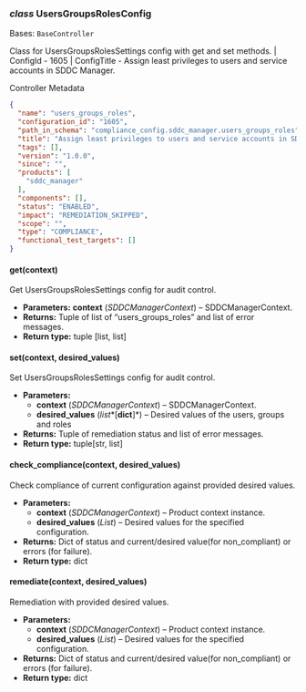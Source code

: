 ### *class* UsersGroupsRolesConfig

Bases: `BaseController`

Class for UsersGroupsRolesSettings config with get and set methods.
| ConfigId - 1605
| ConfigTitle - Assign least privileges to users and service accounts in SDDC Manager.

Controller Metadata
```json
{
  "name": "users_groups_roles",
  "configuration_id": "1605",
  "path_in_schema": "compliance_config.sddc_manager.users_groups_roles",
  "title": "Assign least privileges to users and service accounts in SDDC Manager.",
  "tags": [],
  "version": "1.0.0",
  "since": "",
  "products": [
    "sddc_manager"
  ],
  "components": [],
  "status": "ENABLED",
  "impact": "REMEDIATION_SKIPPED",
  "scope": "",
  "type": "COMPLIANCE",
  "functional_test_targets": []
}
```

#### get(context)

Get UsersGroupsRolesSettings config for audit control.

* **Parameters:**
  **context** (*SDDCManagerContext*) – SDDCManagerContext.
* **Returns:**
  Tuple of list of “users_groups_roles” and list of error messages.
* **Return type:**
  tuple [list, list]

#### set(context, desired_values)

Set UsersGroupsRolesSettings config for audit control.

* **Parameters:**
  * **context** (*SDDCManagerContext*) – SDDCManagerContext.
  * **desired_values** (*list**[**dict**]*) – Desired values of the users, groups and roles
* **Returns:**
  Tuple of remediation status and list of error messages.
* **Return type:**
  tuple[str, list]

#### check_compliance(context, desired_values)

Check compliance of current configuration against provided desired values.

* **Parameters:**
  * **context** (*SDDCManagerContext*) – Product context instance.
  * **desired_values** (*List*) – Desired values for the specified configuration.
* **Returns:**
  Dict of status and current/desired value(for non_compliant) or errors (for failure).
* **Return type:**
  dict

#### remediate(context, desired_values)

Remediation with provided desired values.

* **Parameters:**
  * **context** (*SDDCManagerContext*) – Product context instance.
  * **desired_values** (*List*) – Desired values for the specified configuration.
* **Returns:**
  Dict of status and current/desired value(for non_compliant) or errors (for failure).
* **Return type:**
  dict

